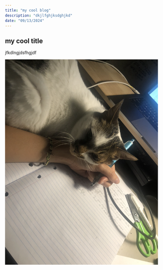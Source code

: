 ```yaml
---
title: "my cool blog"
description: "dkjlfghjksdghjkd"
date: "09/13/2024"
---
```


## my cool title
jfkdlngjdsfhgjdf

![cat](./cat.png)